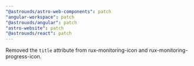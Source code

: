 ```yaml
---
"@astrouxds/astro-web-components": patch
"angular-workspace": patch
"@astrouxds/angular": patch
"astro-website": patch
"@astrouxds/react": patch
---
```


Removed the `title` attribute from rux-monitoring-icon and rux-monitoring-progress-icon.
